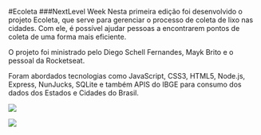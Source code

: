 #Ecoleta
###NextLevel Week
Nesta primeira edição foi desenvolvido o projeto Ecoleta, que serve para gerenciar o processo de coleta de lixo nas cidades. Com ele, é possível ajudar pessoas a encontrarem pontos de coleta de uma forma mais eficiente.

O projeto foi ministrado pelo Diego Schell Fernandes, Mayk Brito e o pessoal da Rocketseat.

Foram abordados tecnologias como JavaScript, CSS3, HTML5, Node.js, Express, NunJucks, SQLite e também APIS do IBGE para consumo dos dados dos Estados e Cidades do Brasil.



![](https://media-exp1.licdn.com/dms/image/C4D22AQHaBTcZytrx8A/feedshare-shrink_2048_1536/0?e=1594857600&v=beta&t=w5Rs4nPVMehM5kQOg1n69Nr3PTO3qprWuyScS2I8gUE)

![](https://media-exp1.licdn.com/dms/image/C4D22AQGiKqQeKXotNA/feedshare-shrink_2048_1536/0?e=1594857600&v=beta&t=Px3nKXgUEmGrLupoF5t07VJdF3BW6MWVnac8Ntbqn3k)
